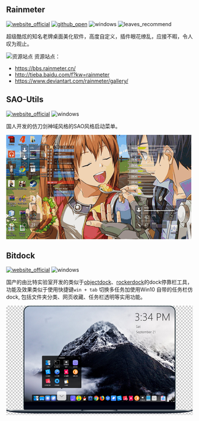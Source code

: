 ## Rainmeter
[![website_official](https://gitbook07.oss-cn-hangzhou.aliyuncs.com/website_official.svg)](https://www.rainmeter.net/) [![github_open](https://gitbook07.oss-cn-hangzhou.aliyuncs.com/github_open.svg)](https://github.com/rainmeter/rainmeter) ![windows](https://gitbook07.oss-cn-hangzhou.aliyuncs.com/windows.svg) ![leaves_recommend](https://gitbook07.oss-cn-hangzhou.aliyuncs.com/leaves_rec.svg)

超级酷炫的知名老牌桌面美化软件，高度自定义，插件眼花缭乱，应接不暇，令人叹为观止。

![资源站点](https://gitbook07.oss-cn-hangzhou.aliyuncs.com/browser.svg) 资源站点：
- https://bbs.rainmeter.cn/
- http://tieba.baidu.com/f?kw=rainmeter
- https://www.deviantart.com/rainmeter/gallery/

## SAO-Utils
[![website_official](https://gitbook07.oss-cn-hangzhou.aliyuncs.com/website_official.svg)](http://www.gpbeta.com/) ![windows](https://gitbook07.oss-cn-hangzhou.aliyuncs.com/windows.svg)

 国人开发的仿刀剑神域风格的SAO风格启动菜单。

![from official website](../../.gitbook/assets/z-pro-beau-desktop-saoutils.gif)



## Bitdock
[![website_official](https://gitbook07.oss-cn-hangzhou.aliyuncs.com/website_official.svg)](http://www.bitdock.cn/) ![windows](https://gitbook07.oss-cn-hangzhou.aliyuncs.com/windows.svg)

国产的由比特实验室开发的类似于[objectdock](https://www.stardock.com/products/objectdock/)、[rockerdock](https://punklabs.com/)的dock停靠栏工具，功能及效果类似于使用快捷键`win + tab` 切换多任务加使用Win10 自带的任务栏仿dock, 包括文件夹分类、网页收藏、任务栏透明等实用功能。

![bitdock](../../.gitbook/assets/z-pro-beau-desktop-bitdock.png)



